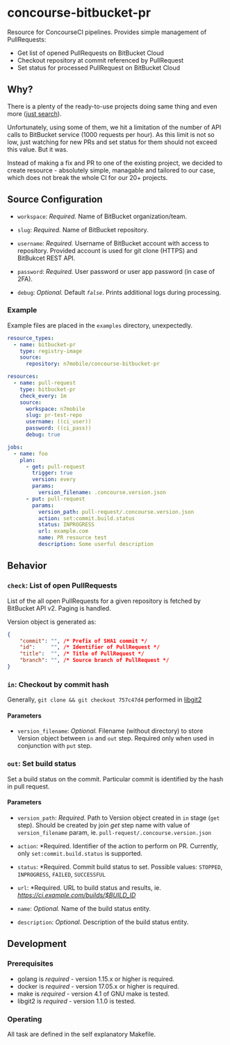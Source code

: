 # concourse-bitbucket-pr

Resource for ConcourseCI pipelines. Provides simple management of PullRequests:

* Get list of opened PullRequests on BitBucket Cloud
* Checkout repository at commit referenced by PullRequest
* Set status for processed PullRequest on BitBucket Cloud

## Why?

There is a plenty of the ready-to-use projects doing same thing and even more ([just search](https://github.com/search?q=concourse+bitbucket+pullrequest)). 

Unfortunately, using some of them, we hit a limitation of the number of API calls to BitBucket service (1000 requests per hour). As this limit is not so low, just watching for new PRs and set status for them should not exceed this value. But it was.

Instead of making a fix and PR to one of the existing project, we decided to create resource - absolutely simple, managable and tailored to our case, which does not break the whole CI for our 20+ projects.

## Source Configuration

* `workspace`: *Required.* Name of BitBucket organization/team.

* `slug`: *Required.* Name of BitBucket repository.

* `username`: *Required.* Username of BitBucket account with access to repository. Provided account is used for git clone (HTTPS) and BitBukcet REST API.

* `password`: *Required.* User password or user app password (in case of 2FA).

* `debug`: *Optional.* Default *`false`*. Prints additional logs during processing.

### Example

Example files are placed in the `examples` directory, unexpectedly.

```yaml
resource_types:
  - name: bitbucket-pr
    type: registry-image
    source:
      repository: n7mobile/concourse-bitbucket-pr

resources:
  - name: pull-request
    type: bitbucket-pr
    check_every: 1m
    source:
      workspace: n7mobile
      slug: pr-test-repo
      username: ((ci_user))
      password: ((ci_pass))
      debug: true

jobs:
  - name: foo
    plan:
      - get: pull-request
        trigger: true
        version: every
        params:
          version_filename: .concourse.version.json
      - put: pull-request
        params:
          version_path: pull-request/.concourse.version.json
          action: set:commit.build.status
          status: INPROGRESS
          url: example.com
          name: PR resource test
          description: Some userful description
```

## Behavior

### `check`: List of open PullRequests

List of the all open PullRequests for a given repository is fetched by BitBucket API v2. Paging is handled.

Version object is generated as:
```json
{
    "commit": "", /* Prefix of SHA1 commit */
    "id":     "", /* Identifier of PullRequest */
    "title":  "", /* Title of PullRequest */
    "branch": "", /* Source branch of PullRequest */
}
```

### `in`: Checkout by commit hash

Generally, `git clone && git checkout 757c47d4` performed in [libgit2](https://libgit2.org)

#### Parameters

* `version_filename`: *Optional.* Filename (without directory) to store Version object between `in` and `out` step. Required only when used in conjunction with `put` step.

### `out`: Set build status

Set a build status on the commit. Particular commit is identified by the hash in pull request.

#### Parameters

* `version_path`: *Required.* Path to Version object created in `in` stage (`get` step). Should be created by join *get* step name with value of `version_filename` param, ie. `pull-request/.concourse.version.json`

* `action`: *Required. Identifier of the action to perform on PR. Currently, only `set:commit.build.status` is supported.

* `status`: *Required. Commit build status to set. Possible values: `STOPPED`, `INPROGRESS`, `FAILED`, `SUCCESSFUL`

* `url`: *Required. URL to build status and results, ie. *https://ci.example.com/builds/$BUILD_ID*

* `name`: *Optional.* Name of the build status entity.

* `description`: *Optional.* Description of the build status entity.

## Development

### Prerequisites

* golang is *required* - version 1.15.x or higher is required.
* docker is *required* - version 17.05.x or higher is required.
* make is *required* - version 4.1 of GNU make is tested.
* libgit2 is *required* - version 1.1.0 is tested.

### Operating

All task are defined in the self explanatory Makefile.